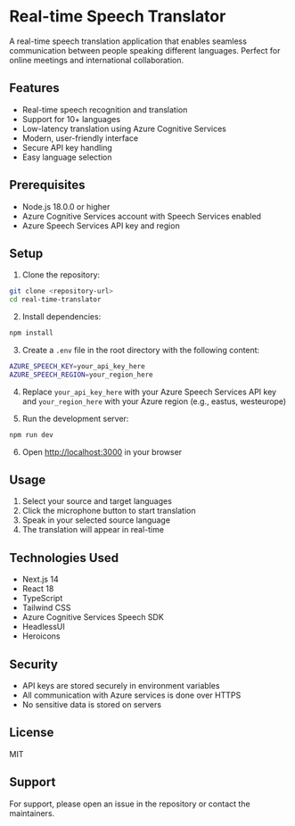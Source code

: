 # Real-time Speech Translator

A real-time speech translation application that enables seamless communication between people speaking different languages. Perfect for online meetings and international collaboration.

## Features

- Real-time speech recognition and translation
- Support for 10+ languages
- Low-latency translation using Azure Cognitive Services
- Modern, user-friendly interface
- Secure API key handling
- Easy language selection

## Prerequisites

- Node.js 18.0.0 or higher
- Azure Cognitive Services account with Speech Services enabled
- Azure Speech Services API key and region

## Setup

1. Clone the repository:
```bash
git clone <repository-url>
cd real-time-translator
```

2. Install dependencies:
```bash
npm install
```

3. Create a `.env` file in the root directory with the following content:
```bash
AZURE_SPEECH_KEY=your_api_key_here
AZURE_SPEECH_REGION=your_region_here
```

4. Replace `your_api_key_here` with your Azure Speech Services API key and `your_region_here` with your Azure region (e.g., eastus, westeurope)

5. Run the development server:
```bash
npm run dev
```

6. Open [http://localhost:3000](http://localhost:3000) in your browser

## Usage

1. Select your source and target languages
2. Click the microphone button to start translation
3. Speak in your selected source language
4. The translation will appear in real-time

## Technologies Used

- Next.js 14
- React 18
- TypeScript
- Tailwind CSS
- Azure Cognitive Services Speech SDK
- HeadlessUI
- Heroicons

## Security

- API keys are stored securely in environment variables
- All communication with Azure services is done over HTTPS
- No sensitive data is stored on servers

## License

MIT

## Support

For support, please open an issue in the repository or contact the maintainers. 